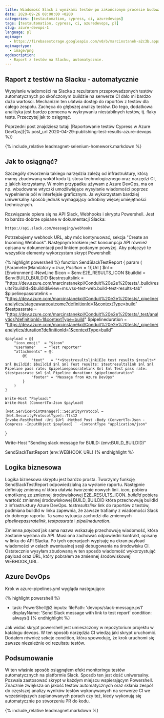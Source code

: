 ```yaml
---
title: Wiadomość Slack z wynikami testów po zakończonym procesie budowania na CI
date: 2020-09-26 08:00:00 +0200
categories: [testautomation, cypress, ci, azuredevops]
tags: [testautomation, cypress, ci, azuredevops, pl]
slug: azure-devops-1
language: pl
ogimage:
  - https://firebasestorage.googleapis.com/v0/b/marcinstanek-a2c3b.appspot.com/o/azure-devops-1%2Fazure-devops-1.png?alt=media&token=794b4f9e-d113-4b78-a514-9f72082fd643
ogimagetype:
  - image/png
ogdescription:
  - Raport z testów na Slacku, automatycznie.
---
```


## Raport z testów na Slacku - automatycznie

Wysyłanie wiadomości na Slacka z rezultatem przeprowadzonych testów automatycznych po skończonym buildzie na serwerze CI dało mi bardzo dużo wartości. Mechanizm ten ułatwia dostęp do raportów z testów dla całego zespołu. Zachęca do głębszej analizy testów. Do tego, dodatkowa analityka jest bardzo pomocna w wykrywaniu niestabilnych testów, tj. flaky tests. Przeczytaj jak to osiągnąć.

Poprzedni post znajdziesz tutaj: [Raportowanie testów Cypress w Azure DevOps]({% post_url 2020-04-29-publishing-test-results-azure-devops %})

{% include_relative leadmagnet-selenium-homework.markdown %}

## Jak to osiągnąć?
   
   Szczegóły stworzenia takiego narzędzia zależą od infrastruktury, którą mamy zbudowaną wokół kodu tj. stosu technologicznego oraz narzędzi CI, z jakich korzystamy. W moim przypadku używam z Azure DevOps, ma on np. wbudowane wtyczki umożliwiające wysyłanie wiadomości poprzez wypełnienie pól w interfejsie graficznym. Ja wykorzystam bardziej uniwersalny sposób jednak wymagający odrobiny więcej umiejętności technicznych.

Rozwiązanie opiera się na API Slack, Webhooks i skryptu Powershell. Jest to bardzo dobrze opisane w dokumentacji Slacka: 

    https://api.slack.com/messaging/webhooks

Potrzebujemy webhook URL, aby móc kontynuować, sekcja "Create an Incoming Webhook". Następnym krokiem jest konsumpcja API również opisana w dokumentacji pod linkiem podanym powyżej. Aby połączyć te wszystkie elementy wykorzystam skrypt Powershell:

{% highlight powershell %}
function SendSlackTestReport {
    param (    
        [Parameter(Mandatory = $true, Position = 1)]$Url
    )
    $nl = [Environment]::NewLine
    $icon = $env:E2E_RESULTS_ICON
    $buildid = $env:BUILD_BUILDID
    $testresultslink = "https://dev.azure.com/marcinstanekpl/Conduit%20e2e%20tests/_build/results?buildId=$buildid&view=ms.vss-test-web.build-test-results-tab"
    $pipelinepassratelink = "https://dev.azure.com/marcinstanekpl/Conduit%20e2e%20tests/_pipeline/analytics/stageawareoutcome?definitionId=1&contextType=build"
    $testpassrate = "https://dev.azure.com/marcinstanekpl/Conduit%20e2e%20tests/_test/analytics?definitionId=1&contextType=build"
    $pipelineduration = "https://dev.azure.com/marcinstanekpl/Conduit%20e2e%20tests/_pipeline/analytics/duration?definitionId=1&contextType=build"

    $payload = @{
        "icon_emoji"  = "$icon"	
        "username"    = "Test reporter"
        "attachments" = @(
            @{
                "text"   = "*<$testresultslink|E2e test results $result>* $nl BuildId: $buildid $nl $nl Test results: $testresultslink $nl $nl Pipeline pass rate: $pipelinepassratelink $nl $nl Test pass rate: $testpassrate $nl $nl Pipeline duration: $pipelineduration"
                "footer" = "Message from Azure DevOps"
            }
        )
    }

    Write-Host "Payload:"
    Write-Host (ConvertTo-Json $payload)

    [Net.ServicePointManager]::SecurityProtocol = [Net.SecurityProtocolType]::Tls12
    Invoke-RestMethod -Uri $Url -Method Post -Body (ConvertTo-Json -Compress -InputObject $payload) ` -ContentType "application/json"
}

Write-Host "Sending slack message for BUILD: $($env:BUILD_BUILDID)"

SendSlackTestReport $($env:WEBHOOK_URL)
{% endhighlight %}

## Logika biznesowa
   
   Logika biznesowa skryptu jest bardzo prosta. Tworzymy funkcję SendSlackTestReport odpowiedzialną za wysłanie raportu. Następnie definiuję zmienną _nl_ która ułatwia tworzenie nowych linii. _icon_, pobiera emotikonę ze zmiennej środowiskowej E2E_RESULTS_ICON. _buildid_ pobiera wartość zmiennej środowiskowej BUILD_BUILDID która przechowuję buildId z infrastruktury Azure DevOps. _testresultslink_ link do raportów z testów, podmiana buildId w linku zapewnia, że zawsze trafiamy z wiadomości Slack do dobrego raportu. Ta sama sytuacja zachodzi dla zmiennych _pipelinepassratelink_, _testpassrate_ i _pipelineduration_.
   
   Zmienna _payload_ jak sama nazwa wskazuję przechowuję wiadomość, która zostanie wysłana do API. Musi ona zachować odpowiedni kontrakt, opisany w linku do API Slacka. Po tych operacjach wypisuję na ekran payload wiadomości w celach ewentualnej sesji debugowania na środowisku CI. Ostatecznie wysyłam zbudowaną w ten sposób wiadomość wykorzystująć payload oraz URL, który pobrałem ze zmiennej środowiskowej WEBHOOK_URL.

## Azure DevOps

Krok w azure-pipelines.yml wygląda następująco:

{% highlight powershell %}
- task: PowerShell@2
  inputs:
    filePath: 'devops/slack-message.ps1'
  displayName: 'Send Slack message with link to test report' 
  condition: always()
{% endhighlight %}

Jak widać skrypt powershell jest umieszczony w repozytorium projektu w katalogu devops. W ten sposób narzędzia CI wiedzą jaki skrypt uruchomić. Dodałem również sekcje condition, która spowoduję, że krok uruchomi się zawsze niezależnie od rezultatu testów.

## Podsumowanie

W ten właśnie sposób osiągnąłem efekt monitoringu testów automatycznych na platformie Slack. Sposób ten jest dość uniwersalny. Pozwala zastosować skrypt w każdym miejscu wspierającym Powershell. Znacznie zwiększa on jakość testów automatycznych oraz skłania zespół do częstszej analizy wyników testów wykonywanych na serwerze CI we wcześniejszych zaplanowanych porach czy też, kiedy wykonują się automatycznie po stworzeniu PR do kodu.

{% include_relative leadmagnet.markdown %}
